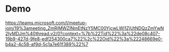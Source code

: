 # Demo
https://teams.microsoft.com/l/meetup-join/19%3ameeting_ZmRjMWZlNmEtNzY5MC00YjcwLWI1ZjUtNDQzZmYwN2IyMDJm%40thread.v2/0?context=%7b%22Tid%22%3a%22de08c407-19b9-427d-9fe8-edf254300ca7%22%2c%22Oid%22%3a%22248669e0-b4a2-4c58-af9d-5c1a7e61f389%22%7
